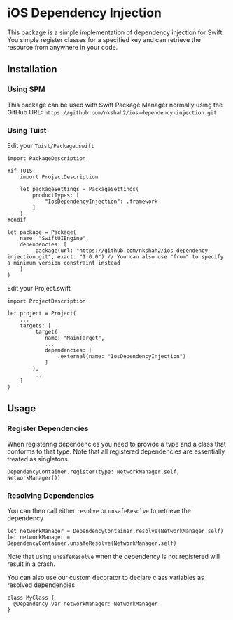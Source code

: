 # iOS Dependency Injection

This package is a simple implementation of dependency injection for Swift. You simple register classes for a specified key and can retrieve the resource from anywhere in your code.

## Installation

### Using SPM

This package can be used with Swift Package Manager normally using the GitHub URL: `https://github.com/nkshah2/ios-dependency-injection.git`

### Using Tuist

Edit your `Tuist/Package.swift`

```
import PackageDescription

#if TUIST
    import ProjectDescription

    let packageSettings = PackageSettings(
        productTypes: [
            "IosDependencyInjection": .framework
        ]
    )
#endif

let package = Package(
    name: "SwiftUIEngine",
    dependencies: [
        .package(url: "https://github.com/nkshah2/ios-dependency-injection.git", exact: "1.0.0") // You can also use "from" to specify a minimum version constraint instead
    ]
)
```

Edit your Project.swift

```
import ProjectDescription

let project = Project(
    ...
    targets: [
        .target(
            name: "MainTarget",
            ...
            dependencies: [
                .external(name: "IosDependencyInjection")
            ]
        ),
        ...
    ]
)
```

## Usage

### Register Dependencies

When registering dependencies you need to provide a type and a class that conforms to that type. Note that all registered dependencies are essentially treated as singletons.

```
DependencyContainer.register(type: NetworkManager.self, NetworkManager())
```

### Resolving Dependencies

You can then call either `resolve` or `unsafeResolve` to retrieve the dependency

```
let networkManager = DependencyContainer.resolve(NetworkManager.self)
let networkManager = DependencyContainer.unsafeResolve(NetworkManager.self)
```

Note that using `unsafeResolve` when the dependency is not registered will result in a crash.

You can also use our custom decorator to declare class variables as resolved dependencies

```
class MyClass {
  @Dependency var networkManager: NetworkManager
}
```
